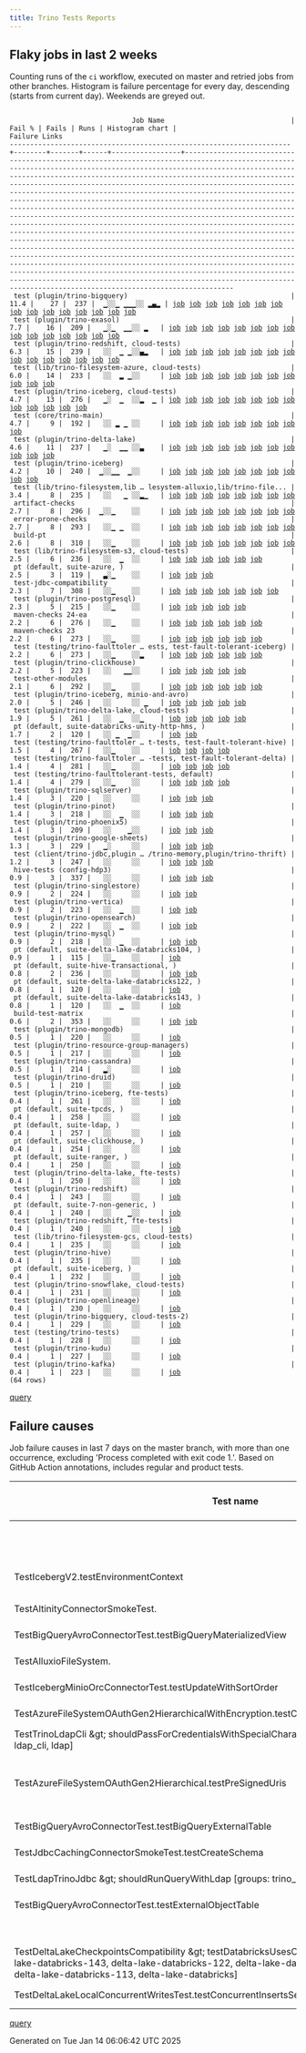 ```yaml
---
title: Trino Tests Reports
---
```


## Flaky jobs in last 2 weeks

Counting runs of the `ci` workflow, executed on master and retried jobs from other branches.
Histogram is failure percentage for every day, descending (starts from current day).
Weekends are greyed out.
<pre><code>
                              Job Name                               | Fail % | Fails | Runs | Histogram chart |                                                                                                                                                                                                                                                                                                                                                                                                                                                                                                                                                                                                                  Failure Links                                                                                                                                                                                                                                                                                                                                                                                                                                                                                                                                                                                                                   
---------------------------------------------------------------------+--------+-------+------+-----------------+--------------------------------------------------------------------------------------------------------------------------------------------------------------------------------------------------------------------------------------------------------------------------------------------------------------------------------------------------------------------------------------------------------------------------------------------------------------------------------------------------------------------------------------------------------------------------------------------------------------------------------------------------------------------------------------------------------------------------------------------------------------------------------------------------------------------------------------------------------------------------------------------------------------------------------------------------------------------------------------------------------------------------------------------------------------------------------------------------------------------------------------------------------------------------------------------------------------------------------------------------
 test (plugin/trino-bigquery)                                        |   11.4 |    27 |  237 |  ▁░░▁ ▁▁▁░░ ▂▄▂ | <a href="https://github.com/trinodb/trino/actions/runs/12745930209/job/35520981782">job</a> <a href="https://github.com/trinodb/trino/actions/runs/12748181256/job/35527896209">job</a> <a href="https://github.com/trinodb/trino/actions/runs/12751282970/job/35538072044">job</a> <a href="https://github.com/trinodb/trino/actions/runs/12757941455/job/35559249665">job</a> <a href="https://github.com/trinodb/trino/actions/runs/12757975690/job/35559344068">job</a> <a href="https://github.com/trinodb/trino/actions/runs/12712913802/job/35439658931">job</a> <a href="https://github.com/trinodb/trino/actions/runs/12713539552/job/35441726316">job</a> <a href="https://github.com/trinodb/trino/actions/runs/12713616647/job/35441956435">job</a> <a href="https://github.com/trinodb/trino/actions/runs/12700224999/job/35402502320">job</a> <a href="https://github.com/trinodb/trino/actions/runs/12667317946/job/35300518922">job</a> <a href="https://github.com/trinodb/trino/actions/runs/12674289420/job/35322701340">job</a> <a href="https://github.com/trinodb/trino/actions/runs/12680626662/job/35342825604">job</a> <a href="https://github.com/trinodb/trino/actions/runs/12649560680/job/35246300951">job</a> <a href="https://github.com/trinodb/trino/actions/runs/12661062038/job/35283508098">job</a> <a href="https://github.com/trinodb/trino/actions/runs/12638972177/job/35216380656">job</a>  
 test (plugin/trino-exasol)                                          |    7.7 |    16 |  209 |   ▁░▁  ▁▁░░ ▂   | <a href="https://github.com/trinodb/trino/actions/runs/12757975690/job/35559348452">job</a> <a href="https://github.com/trinodb/trino/actions/runs/12730412347/job/35483340191">job</a> <a href="https://github.com/trinodb/trino/actions/runs/12710542018/job/35431905962">job</a> <a href="https://github.com/trinodb/trino/actions/runs/12712913802/job/35439666200">job</a> <a href="https://github.com/trinodb/trino/actions/runs/12713539552/job/35441732029">job</a> <a href="https://github.com/trinodb/trino/actions/runs/12714836311/job/35445892920">job</a> <a href="https://github.com/trinodb/trino/actions/runs/12715610652/job/35448249294">job</a> <a href="https://github.com/trinodb/trino/actions/runs/12677059871/job/35331628937">job</a> <a href="https://github.com/trinodb/trino/actions/runs/12652133625/job/35254196407">job</a> <a href="https://github.com/trinodb/trino/actions/runs/12661055853/job/35283496659">job</a> <a href="https://github.com/trinodb/trino/actions/runs/12638972177/job/35216385797">job</a> <a href="https://github.com/trinodb/trino/actions/runs/12576602674/job/35052946868">job</a> <a href="https://github.com/trinodb/trino/actions/runs/12584639612/job/35074748051">job</a> <a href="https://github.com/trinodb/trino/actions/runs/12584639612/job/35074748051">job</a> <a href="https://github.com/trinodb/trino/actions/runs/12585180184/job/35076452082">job</a>  
 test (plugin/trino-redshift, cloud-tests)                           |    6.3 |    15 |  239 |   ░░  ▁ ▁░░▄▂   | <a href="https://github.com/trinodb/trino/actions/runs/12695664012/job/35388104391">job</a> <a href="https://github.com/trinodb/trino/actions/runs/12673302235/job/35319476828">job</a> <a href="https://github.com/trinodb/trino/actions/runs/12674289420/job/35322726421">job</a> <a href="https://github.com/trinodb/trino/actions/runs/12678598447/job/35336580002">job</a> <a href="https://github.com/trinodb/trino/actions/runs/12649560680/job/35246321240">job</a> <a href="https://github.com/trinodb/trino/actions/runs/12627786329/job/35182951110">job</a> <a href="https://github.com/trinodb/trino/actions/runs/12594222392/job/35101437496">job</a> <a href="https://github.com/trinodb/trino/actions/runs/12594222392/job/35101437496">job</a> <a href="https://github.com/trinodb/trino/actions/runs/12598880110/job/35114726218">job</a> <a href="https://github.com/trinodb/trino/actions/runs/12598880110/job/35114726218">job</a> <a href="https://github.com/trinodb/trino/actions/runs/12576602674/job/35052949223">job</a> <a href="https://github.com/trinodb/trino/actions/runs/12576980367/job/35053869177">job</a> <a href="https://github.com/trinodb/trino/actions/runs/12578044098/job/35056257095">job</a> <a href="https://github.com/trinodb/trino/actions/runs/12578169816/job/35056529885">job</a> <a href="https://github.com/trinodb/trino/actions/runs/12561997291/job/35021834281">job</a>  
 test (lib/trino-filesystem-azure, cloud-tests)                      |    6.0 |    14 |  233 |   ░░  ▂ ▁░░     | <a href="https://github.com/trinodb/trino/actions/runs/12746663542/job/35523206039">job</a> <a href="https://github.com/trinodb/trino/actions/runs/12712039783/job/35436788354">job</a> <a href="https://github.com/trinodb/trino/actions/runs/12713539552/job/35441724420">job</a> <a href="https://github.com/trinodb/trino/actions/runs/12663055154/job/35289002053">job</a> <a href="https://github.com/trinodb/trino/actions/runs/12667317946/job/35300517106">job</a> <a href="https://github.com/trinodb/trino/actions/runs/12674680318/job/35323997790">job</a> <a href="https://github.com/trinodb/trino/actions/runs/12675207618/job/35325776711">job</a> <a href="https://github.com/trinodb/trino/actions/runs/12675207618/job/35328764315">job</a> <a href="https://github.com/trinodb/trino/actions/runs/12652133625/job/35254187462">job</a> <a href="https://github.com/trinodb/trino/actions/runs/12661040665/job/35283446747">job</a> <a href="https://github.com/trinodb/trino/actions/runs/12638972177/job/35216379049">job</a>                                                                                                                                                                                                                                                                                                                                  
 test (plugin/trino-iceberg, cloud-tests)                            |    4.7 |    13 |  276 |   ▁░  ▁  ░░▂  ▁ | <a href="https://github.com/trinodb/trino/actions/runs/12751282970/job/35538084972">job</a> <a href="https://github.com/trinodb/trino/actions/runs/12732833752/job/35488496880">job</a> <a href="https://github.com/trinodb/trino/actions/runs/12713539552/job/35441734613">job</a> <a href="https://github.com/trinodb/trino/actions/runs/12667317946/job/35300527177">job</a> <a href="https://github.com/trinodb/trino/actions/runs/12674680318/job/35324012181">job</a> <a href="https://github.com/trinodb/trino/actions/runs/12645324877/job/35234312725">job</a> <a href="https://github.com/trinodb/trino/actions/runs/12655740307/job/35266816283">job</a> <a href="https://github.com/trinodb/trino/actions/runs/12598880110/job/35114721332">job</a> <a href="https://github.com/trinodb/trino/actions/runs/12598880110/job/35114721332">job</a> <a href="https://github.com/trinodb/trino/actions/runs/12560146470/job/35017010188">job</a> <a href="https://github.com/trinodb/trino/actions/runs/12560146470/job/35017010188">job</a> <a href="https://github.com/trinodb/trino/actions/runs/12560146470/job/35020104245">job</a> <a href="https://github.com/trinodb/trino/actions/runs/12560146470/job/35020104245">job</a>                                                                                                                                                                  
 test (core/trino-main)                                              |    4.7 |     9 |  192 |   ░░ ▂ ▁ ░░     | <a href="https://github.com/trinodb/trino/actions/runs/12709164548/job/35427668686">job</a> <a href="https://github.com/trinodb/trino/actions/runs/12693727790/job/35382025070">job</a> <a href="https://github.com/trinodb/trino/actions/runs/12693727790/job/35382025070">job</a> <a href="https://github.com/trinodb/trino/actions/runs/12695664012/job/35388086030">job</a> <a href="https://github.com/trinodb/trino/actions/runs/12695717345/job/35388259794">job</a> <a href="https://github.com/trinodb/trino/actions/runs/12675207618/job/35325774568">job</a> <a href="https://github.com/trinodb/trino/actions/runs/12645324877/job/35234307146">job</a> <a href="https://github.com/trinodb/trino/actions/runs/12649560680/job/35246295694">job</a> <a href="https://github.com/trinodb/trino/actions/runs/12661062038/job/35283505953">job</a>                                                                                                                                                                                                                                                                                                                                                                                                                                                                                                  
 test (plugin/trino-delta-lake)                                      |    4.6 |    11 |  237 |   ▁░  ▁▁ ░░▃    | <a href="https://github.com/trinodb/trino/actions/runs/12732833752/job/35488495582">job</a> <a href="https://github.com/trinodb/trino/actions/runs/12710542018/job/35431903719">job</a> <a href="https://github.com/trinodb/trino/actions/runs/12674680318/job/35324006121">job</a> <a href="https://github.com/trinodb/trino/actions/runs/12678598447/job/35336568832">job</a> <a href="https://github.com/trinodb/trino/actions/runs/12645324877/job/35234310242">job</a> <a href="https://github.com/trinodb/trino/actions/runs/12660909545/job/35283088493">job</a> <a href="https://github.com/trinodb/trino/actions/runs/12660980362/job/35283283153">job</a> <a href="https://github.com/trinodb/trino/actions/runs/12661062038/job/35283510183">job</a> <a href="https://github.com/trinodb/trino/actions/runs/12594679005/job/35102617353">job</a> <a href="https://github.com/trinodb/trino/actions/runs/12598880110/job/35114717388">job</a> <a href="https://github.com/trinodb/trino/actions/runs/12598880110/job/35114717388">job</a>                                                                                                                                                                                                                                                                                                                                  
 test (plugin/trino-iceberg)                                         |    4.2 |    10 |  240 |  ▁░░▁▁  ▁░░     | <a href="https://github.com/trinodb/trino/actions/runs/12741327391/job/35507783235">job</a> <a href="https://github.com/trinodb/trino/actions/runs/12745930209/job/35520992621">job</a> <a href="https://github.com/trinodb/trino/actions/runs/12710499522/job/35431774636">job</a> <a href="https://github.com/trinodb/trino/actions/runs/12714409749/job/35444474837">job</a> <a href="https://github.com/trinodb/trino/actions/runs/12717679727/job/35454655341">job</a> <a href="https://github.com/trinodb/trino/actions/runs/12694970074/job/35385993352">job</a> <a href="https://github.com/trinodb/trino/actions/runs/12695664012/job/35388097924">job</a> <a href="https://github.com/trinodb/trino/actions/runs/12674079455/job/35322009567">job</a> <a href="https://github.com/trinodb/trino/actions/runs/12643122788/job/35228647719">job</a> <a href="https://github.com/trinodb/trino/actions/runs/12627786329/job/35182947307">job</a>                                                                                                                                                                                                                                                                                                                                                                                                                  
 test (lib/trino-filesystem,lib … lesystem-alluxio,lib/trino-file... |    3.4 |     8 |  235 |   ░░   ▁ ░░▂▁   | <a href="https://github.com/trinodb/trino/actions/runs/12751282970/job/35538055130">job</a> <a href="https://github.com/trinodb/trino/actions/runs/12660091674/job/35280623418">job</a> <a href="https://github.com/trinodb/trino/actions/runs/12661055853/job/35283491291">job</a> <a href="https://github.com/trinodb/trino/actions/runs/12598880110/job/35114708802">job</a> <a href="https://github.com/trinodb/trino/actions/runs/12598880110/job/35114708802">job</a> <a href="https://github.com/trinodb/trino/actions/runs/12576513646/job/35052790924">job</a> <a href="https://github.com/trinodb/trino/actions/runs/12576535688/job/35052810285">job</a> <a href="https://github.com/trinodb/trino/actions/runs/12560367939/job/35017590588">job</a>                                                                                                                                                                                                                                                                                                                                                                                                                                                                                                                                                                                  
 artifact-checks                                                     |    2.7 |     8 |  296 |  ▁░░▁    ░░     | <a href="https://github.com/trinodb/trino/actions/runs/12743646106/job/35514006669">job</a> <a href="https://github.com/trinodb/trino/actions/runs/12755133901/job/35550505087">job</a> <a href="https://github.com/trinodb/trino/actions/runs/12710499522/job/35431710052">job</a> <a href="https://github.com/trinodb/trino/actions/runs/12710542018/job/35431842422">job</a> <a href="https://github.com/trinodb/trino/actions/runs/12710640047/job/35432152789">job</a> <a href="https://github.com/trinodb/trino/actions/runs/12711992689/job/35436572857">job</a> <a href="https://github.com/trinodb/trino/actions/runs/12682202013/job/35347324959">job</a> <a href="https://github.com/trinodb/trino/actions/runs/12674289420/job/35322629594">job</a>                                                                                                                                                                                                                                                                                                                                                                                                                                                                                                                                                                                  
 error-prone-checks                                                  |    2.7 |     8 |  293 |   ░░▁ ▁  ░░     | <a href="https://github.com/trinodb/trino/actions/runs/12743646106/job/35514006261">job</a> <a href="https://github.com/trinodb/trino/actions/runs/12710499522/job/35431709721">job</a> <a href="https://github.com/trinodb/trino/actions/runs/12710542018/job/35431842099">job</a> <a href="https://github.com/trinodb/trino/actions/runs/12710640047/job/35432155176">job</a> <a href="https://github.com/trinodb/trino/actions/runs/12711992689/job/35436574258">job</a> <a href="https://github.com/trinodb/trino/actions/runs/12682202013/job/35347324644">job</a> <a href="https://github.com/trinodb/trino/actions/runs/12673302235/job/35319371050">job</a> <a href="https://github.com/trinodb/trino/actions/runs/12677059871/job/35331558833">job</a>                                                                                                                                                                                                                                                                                                                                                                                                                                                                                                                                                                                  
 build-pt                                                            |    2.6 |     8 |  310 |   ░░▁    ░░     | <a href="https://github.com/trinodb/trino/actions/runs/12743646106/job/35514008268">job</a> <a href="https://github.com/trinodb/trino/actions/runs/12710499522/job/35431710325">job</a> <a href="https://github.com/trinodb/trino/actions/runs/12710542018/job/35431843483">job</a> <a href="https://github.com/trinodb/trino/actions/runs/12710640047/job/35432154400">job</a> <a href="https://github.com/trinodb/trino/actions/runs/12711992689/job/35436576103">job</a> <a href="https://github.com/trinodb/trino/actions/runs/12682202013/job/35347325692">job</a> <a href="https://github.com/trinodb/trino/actions/runs/12678598447/job/35336511579">job</a> <a href="https://github.com/trinodb/trino/actions/runs/12643165242/job/35228718022">job</a>                                                                                                                                                                                                                                                                                                                                                                                                                                                                                                                                                                                  
 test (lib/trino-filesystem-s3, cloud-tests)                         |    2.5 |     6 |  236 |   ░░  ▁  ░░     | <a href="https://github.com/trinodb/trino/actions/runs/12710640047/job/35432199914">job</a> <a href="https://github.com/trinodb/trino/actions/runs/12675894760/job/35327959338">job</a> <a href="https://github.com/trinodb/trino/actions/runs/12675894760/job/35327959338">job</a> <a href="https://github.com/trinodb/trino/actions/runs/12660909545/job/35283086616">job</a> <a href="https://github.com/trinodb/trino/actions/runs/12660980362/job/35283280311">job</a> <a href="https://github.com/trinodb/trino/actions/runs/12557853978/job/35011137411">job</a>                                                                                                                                                                                                                                                                                                                                                                                                                                                                                                                                                                                                                                                                                                                                                  
 pt (default, suite-azure, )                                         |    2.5 |     3 |  119 |   ▃░▁    ░░     | <a href="https://github.com/trinodb/trino/actions/runs/12730412347/job/35483445836">job</a> <a href="https://github.com/trinodb/trino/actions/runs/12713539552/job/35442172820">job</a> <a href="https://github.com/trinodb/trino/actions/runs/12715610652/job/35448628197">job</a>                                                                                                                                                                                                                                                                                                                                                                                                                                                                                                                                                                                                                                                                                                                                                                                                                                                                                                                                                                                                  
 test-jdbc-compatibility                                             |    2.3 |     7 |  308 |   ░░▁    ░░     | <a href="https://github.com/trinodb/trino/actions/runs/12743646106/job/35514007916">job</a> <a href="https://github.com/trinodb/trino/actions/runs/12710499522/job/35431711483">job</a> <a href="https://github.com/trinodb/trino/actions/runs/12710542018/job/35431845183">job</a> <a href="https://github.com/trinodb/trino/actions/runs/12710640047/job/35432153723">job</a> <a href="https://github.com/trinodb/trino/actions/runs/12711992689/job/35436575107">job</a> <a href="https://github.com/trinodb/trino/actions/runs/12682202013/job/35347325406">job</a> <a href="https://github.com/trinodb/trino/actions/runs/12678598447/job/35336513920">job</a>                                                                                                                                                                                                                                                                                                                                                                                                                                                                                                                                                                                                                                                                  
 test (plugin/trino-postgresql)                                      |    2.3 |     5 |  215 |   ░░▁    ░░     | <a href="https://github.com/trinodb/trino/actions/runs/12741327391/job/35507785609">job</a> <a href="https://github.com/trinodb/trino/actions/runs/12710499522/job/35431780622">job</a> <a href="https://github.com/trinodb/trino/actions/runs/12710542018/job/35431914203">job</a> <a href="https://github.com/trinodb/trino/actions/runs/12710640047/job/35432217220">job</a> <a href="https://github.com/trinodb/trino/actions/runs/12711992689/job/35436728362">job</a>                                                                                                                                                                                                                                                                                                                                                                                                                                                                                                                                                                                                                                                                                                                                                                                                                                  
 maven-checks 24-ea                                                  |    2.2 |     6 |  276 |   ░░▁    ░░     | <a href="https://github.com/trinodb/trino/actions/runs/12743646106/job/35514007621">job</a> <a href="https://github.com/trinodb/trino/actions/runs/12710499522/job/35431709424">job</a> <a href="https://github.com/trinodb/trino/actions/runs/12710542018/job/35431843153">job</a> <a href="https://github.com/trinodb/trino/actions/runs/12710640047/job/35432153447">job</a> <a href="https://github.com/trinodb/trino/actions/runs/12711992689/job/35436573249">job</a> <a href="https://github.com/trinodb/trino/actions/runs/12682202013/job/35347325550">job</a>                                                                                                                                                                                                                                                                                                                                                                                                                                                                                                                                                                                                                                                                                                                                                  
 maven-checks 23                                                     |    2.2 |     6 |  273 |   ░░▁    ░░     | <a href="https://github.com/trinodb/trino/actions/runs/12743646106/job/35514006991">job</a> <a href="https://github.com/trinodb/trino/actions/runs/12710499522/job/35431709096">job</a> <a href="https://github.com/trinodb/trino/actions/runs/12710542018/job/35431842843">job</a> <a href="https://github.com/trinodb/trino/actions/runs/12710640047/job/35432153166">job</a> <a href="https://github.com/trinodb/trino/actions/runs/12711992689/job/35436572424">job</a> <a href="https://github.com/trinodb/trino/actions/runs/12682202013/job/35347325248">job</a>                                                                                                                                                                                                                                                                                                                                                                                                                                                                                                                                                                                                                                                                                                                                                  
 test (testing/trino-faulttoler … ests, test-fault-tolerant-iceberg) |    2.2 |     6 |  273 |   ░░▁    ░░▂    | <a href="https://github.com/trinodb/trino/actions/runs/12710499522/job/35431786381">job</a> <a href="https://github.com/trinodb/trino/actions/runs/12710542018/job/35431919089">job</a> <a href="https://github.com/trinodb/trino/actions/runs/12710640047/job/35432222463">job</a> <a href="https://github.com/trinodb/trino/actions/runs/12711992689/job/35436738106">job</a> <a href="https://github.com/trinodb/trino/actions/runs/12598880110/job/35114729352">job</a> <a href="https://github.com/trinodb/trino/actions/runs/12598880110/job/35114729352">job</a>                                                                                                                                                                                                                                                                                                                                                                                                                                                                                                                                                                                                                                                                                                                                                  
 test (plugin/trino-clickhouse)                                      |    2.2 |     5 |  223 |   ░░   ▁▁░░     | <a href="https://github.com/trinodb/trino/actions/runs/12700622455/job/35403689674">job</a> <a href="https://github.com/trinodb/trino/actions/runs/12695717345/job/35388264826">job</a> <a href="https://github.com/trinodb/trino/actions/runs/12653689759/job/35259790965">job</a> <a href="https://github.com/trinodb/trino/actions/runs/12661040665/job/35283448656">job</a> <a href="https://github.com/trinodb/trino/actions/runs/12638972177/job/35216382842">job</a>                                                                                                                                                                                                                                                                                                                                                                                                                                                                                                                                                                                                                                                                                                                                                                                                                                  
 test-other-modules                                                  |    2.1 |     6 |  292 |   ░░▁    ░░     | <a href="https://github.com/trinodb/trino/actions/runs/12743646106/job/35514009126">job</a> <a href="https://github.com/trinodb/trino/actions/runs/12710499522/job/35431711770">job</a> <a href="https://github.com/trinodb/trino/actions/runs/12710542018/job/35431844570">job</a> <a href="https://github.com/trinodb/trino/actions/runs/12710640047/job/35432155724">job</a> <a href="https://github.com/trinodb/trino/actions/runs/12711992689/job/35436575549">job</a> <a href="https://github.com/trinodb/trino/actions/runs/12682202013/job/35347325955">job</a>                                                                                                                                                                                                                                                                                                                                                                                                                                                                                                                                                                                                                                                                                                                                                  
 test (plugin/trino-iceberg, minio-and-avro)                         |    2.0 |     5 |  246 |   ░░     ░░ ▁   | <a href="https://github.com/trinodb/trino/actions/runs/12751282970/job/35538086198">job</a> <a href="https://github.com/trinodb/trino/actions/runs/12667317946/job/35300527904">job</a> <a href="https://github.com/trinodb/trino/actions/runs/12661062038/job/35283513533">job</a> <a href="https://github.com/trinodb/trino/actions/runs/12576535688/job/35052814675">job</a> <a href="https://github.com/trinodb/trino/actions/runs/12584240729/job/35073674952">job</a>                                                                                                                                                                                                                                                                                                                                                                                                                                                                                                                                                                                                                                                                                                                                                                                                                                  
 test (plugin/trino-delta-lake, cloud-tests)                         |    1.9 |     5 |  261 |   ░░  ▁  ░░▁    | <a href="https://github.com/trinodb/trino/actions/runs/12675207618/job/35325783765">job</a> <a href="https://github.com/trinodb/trino/actions/runs/12678598447/job/35336569359">job</a> <a href="https://github.com/trinodb/trino/actions/runs/12660909545/job/35283089164">job</a> <a href="https://github.com/trinodb/trino/actions/runs/12593752949/job/35100256686">job</a> <a href="https://github.com/trinodb/trino/actions/runs/12557853978/job/35011139443">job</a>                                                                                                                                                                                                                                                                                                                                                                                                                                                                                                                                                                                                                                                                                                                                                                                                                                  
 pt (default, suite-databricks-unity-http-hms, )                     |    1.7 |     2 |  120 |   ░░ ▁  ▁░░     | <a href="https://github.com/trinodb/trino/actions/runs/12694970074/job/35386445498">job</a> <a href="https://github.com/trinodb/trino/actions/runs/12627786329/job/35183182978">job</a>                                                                                                                                                                                                                                                                                                                                                                                                                                                                                                                                                                                                                                                                                                                                                                                                                                                                                                                                                                                                                                                                                  
 test (testing/trino-faulttoler … t-tests, test-fault-tolerant-hive) |    1.5 |     4 |  267 |   ░░▁    ░░     | <a href="https://github.com/trinodb/trino/actions/runs/12710499522/job/35431786010">job</a> <a href="https://github.com/trinodb/trino/actions/runs/12710542018/job/35431918724">job</a> <a href="https://github.com/trinodb/trino/actions/runs/12710640047/job/35432222105">job</a> <a href="https://github.com/trinodb/trino/actions/runs/12711992689/job/35436737590">job</a>                                                                                                                                                                                                                                                                                                                                                                                                                                                                                                                                                                                                                                                                                                                                                                                                                                                                                                                  
 test (testing/trino-faulttoler … -tests, test-fault-tolerant-delta) |    1.4 |     4 |  281 |   ░░▁    ░░     | <a href="https://github.com/trinodb/trino/actions/runs/12710499522/job/35431785584">job</a> <a href="https://github.com/trinodb/trino/actions/runs/12710542018/job/35431918378">job</a> <a href="https://github.com/trinodb/trino/actions/runs/12710640047/job/35432221696">job</a> <a href="https://github.com/trinodb/trino/actions/runs/12711992689/job/35436737081">job</a>                                                                                                                                                                                                                                                                                                                                                                                                                                                                                                                                                                                                                                                                                                                                                                                                                                                                                                                  
 test (testing/trino-faulttolerant-tests, default)                   |    1.4 |     4 |  279 |   ░░▁    ░░     | <a href="https://github.com/trinodb/trino/actions/runs/12710499522/job/35431785206">job</a> <a href="https://github.com/trinodb/trino/actions/runs/12710542018/job/35431918001">job</a> <a href="https://github.com/trinodb/trino/actions/runs/12710640047/job/35432221272">job</a> <a href="https://github.com/trinodb/trino/actions/runs/12711992689/job/35436736592">job</a>                                                                                                                                                                                                                                                                                                                                                                                                                                                                                                                                                                                                                                                                                                                                                                                                                                                                                                                  
 test (plugin/trino-sqlserver)                                       |    1.4 |     3 |  220 |   ░░     ░░     | <a href="https://github.com/trinodb/trino/actions/runs/12695717345/job/35388280224">job</a> <a href="https://github.com/trinodb/trino/actions/runs/12674289420/job/35322729515">job</a> <a href="https://github.com/trinodb/trino/actions/runs/12645387153/job/35234472874">job</a>                                                                                                                                                                                                                                                                                                                                                                                                                                                                                                                                                                                                                                                                                                                                                                                                                                                                                                                                                                                                  
 test (plugin/trino-pinot)                                           |    1.4 |     3 |  218 |   ░░  ▁  ░░     | <a href="https://github.com/trinodb/trino/actions/runs/12712039783/job/35436811603">job</a> <a href="https://github.com/trinodb/trino/actions/runs/12674680318/job/35324018809">job</a> <a href="https://github.com/trinodb/trino/actions/runs/12675279665/job/35326020074">job</a>                                                                                                                                                                                                                                                                                                                                                                                                                                                                                                                                                                                                                                                                                                                                                                                                                                                                                                                                                                                                  
 test (plugin/trino-phoenix5)                                        |    1.4 |     3 |  209 |   ░░    ▁░░     | <a href="https://github.com/trinodb/trino/actions/runs/12714836311/job/35450408324">job</a> <a href="https://github.com/trinodb/trino/actions/runs/12678598447/job/35336578166">job</a> <a href="https://github.com/trinodb/trino/actions/runs/12627786329/job/35182950128">job</a>                                                                                                                                                                                                                                                                                                                                                                                                                                                                                                                                                                                                                                                                                                                                                                                                                                                                                                                                                                                                  
 test (plugin/trino-google-sheets)                                   |    1.3 |     3 |  229 |   ▁░     ░░     | <a href="https://github.com/trinodb/trino/actions/runs/12732833752/job/35488496430">job</a> <a href="https://github.com/trinodb/trino/actions/runs/12666184047/job/35297125590">job</a> <a href="https://github.com/trinodb/trino/actions/runs/12661062038/job/35283511905">job</a>                                                                                                                                                                                                                                                                                                                                                                                                                                                                                                                                                                                                                                                                                                                                                                                                                                                                                                                                                                                                  
 test (client/trino-jdbc,plugin … /trino-memory,plugin/trino-thrift) |    1.2 |     3 |  247 |   ░░     ░░     | <a href="https://github.com/trinodb/trino/actions/runs/12747295154/job/35525135867">job</a> <a href="https://github.com/trinodb/trino/actions/runs/12661055853/job/35283490959">job</a> <a href="https://github.com/trinodb/trino/actions/runs/12576602674/job/35052943851">job</a>                                                                                                                                                                                                                                                                                                                                                                                                                                                                                                                                                                                                                                                                                                                                                                                                                                                                                                                                                                                                  
 hive-tests (config-hdp3)                                            |    0.9 |     3 |  337 |   ░░     ░░     | <a href="https://github.com/trinodb/trino/actions/runs/12743646106/job/35514008841">job</a> <a href="https://github.com/trinodb/trino/actions/runs/12682202013/job/35347325109">job</a> <a href="https://github.com/trinodb/trino/actions/runs/12673302235/job/35319372124">job</a>                                                                                                                                                                                                                                                                                                                                                                                                                                                                                                                                                                                                                                                                                                                                                                                                                                                                                                                                                                                                  
 test (plugin/trino-singlestore)                                     |    0.9 |     2 |  224 |   ░░     ░░     | <a href="https://github.com/trinodb/trino/actions/runs/12757975690/job/35559355528">job</a> <a href="https://github.com/trinodb/trino/actions/runs/12678598447/job/35336580864">job</a>                                                                                                                                                                                                                                                                                                                                                                                                                                                                                                                                                                                                                                                                                                                                                                                                                                                                                                                                                                                                                                                                                  
 test (plugin/trino-vertica)                                         |    0.9 |     2 |  223 |   ░░  ▁  ░░     | <a href="https://github.com/trinodb/trino/actions/runs/12674289420/job/35322730076">job</a> <a href="https://github.com/trinodb/trino/actions/runs/12675207618/job/35325801353">job</a>                                                                                                                                                                                                                                                                                                                                                                                                                                                                                                                                                                                                                                                                                                                                                                                                                                                                                                                                                                                                                                                                                  
 test (plugin/trino-opensearch)                                      |    0.9 |     2 |  222 |   ░░  ▁  ░░     | <a href="https://github.com/trinodb/trino/actions/runs/12675279665/job/35326018856">job</a> <a href="https://github.com/trinodb/trino/actions/runs/12678598447/job/35336577428">job</a>                                                                                                                                                                                                                                                                                                                                                                                                                                                                                                                                                                                                                                                                                                                                                                                                                                                                                                                                                                                                                                                                                  
 test (plugin/trino-mysql)                                           |    0.9 |     2 |  218 |   ░░  ▁  ░░     | <a href="https://github.com/trinodb/trino/actions/runs/12674079455/job/35322014110">job</a> <a href="https://github.com/trinodb/trino/actions/runs/12678598447/job/35336576645">job</a>                                                                                                                                                                                                                                                                                                                                                                                                                                                                                                                                                                                                                                                                                                                                                                                                                                                                                                                                                                                                                                                                                  
 pt (default, suite-delta-lake-databricks104, )                      |    0.9 |     1 |  115 |   ░░▁    ░░     | <a href="https://github.com/trinodb/trino/actions/runs/12703068476/job/35410525808">job</a>                                                                                                                                                                                                                                                                                                                                                                                                                                                                                                                                                                                                                                                                                                                                                                                                                                                                                                                                                                                                                                                                                                                                                                  
 pt (default, suite-hive-transactional, )                            |    0.8 |     2 |  236 |   ░░     ░░     | <a href="https://github.com/trinodb/trino/actions/runs/12712039783/job/35437342806">job</a> <a href="https://github.com/trinodb/trino/actions/runs/12675279665/job/35326508620">job</a>                                                                                                                                                                                                                                                                                                                                                                                                                                                                                                                                                                                                                                                                                                                                                                                                                                                                                                                                                                                                                                                                                  
 pt (default, suite-delta-lake-databricks122, )                      |    0.8 |     1 |  120 |   ░░     ░░     | <a href="https://github.com/trinodb/trino/actions/runs/12703068476/job/35410526494">job</a>                                                                                                                                                                                                                                                                                                                                                                                                                                                                                                                                                                                                                                                                                                                                                                                                                                                                                                                                                                                                                                                                                                                                                                  
 pt (default, suite-delta-lake-databricks143, )                      |    0.8 |     1 |  120 |   ░░  ▁  ░░     | <a href="https://github.com/trinodb/trino/actions/runs/12674289420/job/35323391914">job</a>                                                                                                                                                                                                                                                                                                                                                                                                                                                                                                                                                                                                                                                                                                                                                                                                                                                                                                                                                                                                                                                                                                                                                                  
 build-test-matrix                                                   |    0.6 |     2 |  353 |   ░░     ░░     | <a href="https://github.com/trinodb/trino/actions/runs/12743646106/job/35514008555">job</a> <a href="https://github.com/trinodb/trino/actions/runs/12682202013/job/35347325835">job</a>                                                                                                                                                                                                                                                                                                                                                                                                                                                                                                                                                                                                                                                                                                                                                                                                                                                                                                                                                                                                                                                                                  
 test (plugin/trino-mongodb)                                         |    0.5 |     1 |  220 |   ░░     ░░     | <a href="https://github.com/trinodb/trino/actions/runs/12674289420/job/35322720943">job</a>                                                                                                                                                                                                                                                                                                                                                                                                                                                                                                                                                                                                                                                                                                                                                                                                                                                                                                                                                                                                                                                                                                                                                                  
 test (plugin/trino-resource-group-managers)                         |    0.5 |     1 |  217 |   ░░     ░░     | <a href="https://github.com/trinodb/trino/actions/runs/12673302235/job/35319477889">job</a>                                                                                                                                                                                                                                                                                                                                                                                                                                                                                                                                                                                                                                                                                                                                                                                                                                                                                                                                                                                                                                                                                                                                                                  
 test (plugin/trino-cassandra)                                       |    0.5 |     1 |  214 |   ▂░     ░░     | <a href="https://github.com/trinodb/trino/actions/runs/12730412347/job/35483339167">job</a>                                                                                                                                                                                                                                                                                                                                                                                                                                                                                                                                                                                                                                                                                                                                                                                                                                                                                                                                                                                                                                                                                                                                                                  
 test (plugin/trino-druid)                                           |    0.5 |     1 |  210 |   ░░     ░░     | <a href="https://github.com/trinodb/trino/actions/runs/12675207618/job/35325784969">job</a>                                                                                                                                                                                                                                                                                                                                                                                                                                                                                                                                                                                                                                                                                                                                                                                                                                                                                                                                                                                                                                                                                                                                                                  
 test (plugin/trino-iceberg, fte-tests)                              |    0.4 |     1 |  261 |   ░░     ░░     | <a href="https://github.com/trinodb/trino/actions/runs/12675279665/job/35326015179">job</a>                                                                                                                                                                                                                                                                                                                                                                                                                                                                                                                                                                                                                                                                                                                                                                                                                                                                                                                                                                                                                                                                                                                                                                  
 pt (default, suite-tpcds, )                                         |    0.4 |     1 |  258 |   ░░     ░░     | <a href="https://github.com/trinodb/trino/actions/runs/12674289420/job/35323395691">job</a>                                                                                                                                                                                                                                                                                                                                                                                                                                                                                                                                                                                                                                                                                                                                                                                                                                                                                                                                                                                                                                                                                                                                                                  
 pt (default, suite-ldap, )                                          |    0.4 |     1 |  257 |   ░░     ░░     | <a href="https://github.com/trinodb/trino/actions/runs/12757422839/job/35558076995">job</a>                                                                                                                                                                                                                                                                                                                                                                                                                                                                                                                                                                                                                                                                                                                                                                                                                                                                                                                                                                                                                                                                                                                                                                  
 pt (default, suite-clickhouse, )                                    |    0.4 |     1 |  254 |   ░░     ░░     | <a href="https://github.com/trinodb/trino/actions/runs/12748181256/job/35528446574">job</a>                                                                                                                                                                                                                                                                                                                                                                                                                                                                                                                                                                                                                                                                                                                                                                                                                                                                                                                                                                                                                                                                                                                                                                  
 pt (default, suite-ranger, )                                        |    0.4 |     1 |  250 |   ░░     ░░     | <a href="https://github.com/trinodb/trino/actions/runs/12660980362/job/35283550800">job</a>                                                                                                                                                                                                                                                                                                                                                                                                                                                                                                                                                                                                                                                                                                                                                                                                                                                                                                                                                                                                                                                                                                                                                                  
 test (plugin/trino-delta-lake, fte-tests)                           |    0.4 |     1 |  250 |   ░░     ░░     | <a href="https://github.com/trinodb/trino/actions/runs/12675279665/job/35326010249">job</a>                                                                                                                                                                                                                                                                                                                                                                                                                                                                                                                                                                                                                                                                                                                                                                                                                                                                                                                                                                                                                                                                                                                                                                  
 test (plugin/trino-redshift)                                        |    0.4 |     1 |  243 |   ░░     ░░     | <a href="https://github.com/trinodb/trino/actions/runs/12675279665/job/35326021244">job</a>                                                                                                                                                                                                                                                                                                                                                                                                                                                                                                                                                                                                                                                                                                                                                                                                                                                                                                                                                                                                                                                                                                                                                                  
 pt (default, suite-7-non-generic, )                                 |    0.4 |     1 |  240 |   ░░    ▁░░     | <a href="https://github.com/trinodb/trino/actions/runs/12630188213/job/35189903948">job</a>                                                                                                                                                                                                                                                                                                                                                                                                                                                                                                                                                                                                                                                                                                                                                                                                                                                                                                                                                                                                                                                                                                                                                                  
 test (plugin/trino-redshift, fte-tests)                             |    0.4 |     1 |  240 |   ░░     ░░     | <a href="https://github.com/trinodb/trino/actions/runs/12674680318/job/35324021311">job</a>                                                                                                                                                                                                                                                                                                                                                                                                                                                                                                                                                                                                                                                                                                                                                                                                                                                                                                                                                                                                                                                                                                                                                                  
 test (lib/trino-filesystem-gcs, cloud-tests)                        |    0.4 |     1 |  235 |   ░░     ░░     | <a href="https://github.com/trinodb/trino/actions/runs/12649560680/job/35246297051">job</a>                                                                                                                                                                                                                                                                                                                                                                                                                                                                                                                                                                                                                                                                                                                                                                                                                                                                                                                                                                                                                                                                                                                                                                  
 test (plugin/trino-hive)                                            |    0.4 |     1 |  235 |   ░░     ░░     | <a href="https://github.com/trinodb/trino/actions/runs/12576513646/job/35052794597">job</a>                                                                                                                                                                                                                                                                                                                                                                                                                                                                                                                                                                                                                                                                                                                                                                                                                                                                                                                                                                                                                                                                                                                                                                  
 pt (default, suite-iceberg, )                                       |    0.4 |     1 |  232 |   ░░     ░░     | <a href="https://github.com/trinodb/trino/actions/runs/12630188213/job/35189914899">job</a>                                                                                                                                                                                                                                                                                                                                                                                                                                                                                                                                                                                                                                                                                                                                                                                                                                                                                                                                                                                                                                                                                                                                                                  
 test (plugin/trino-snowflake, cloud-tests)                          |    0.4 |     1 |  231 |   ░░     ░░     | <a href="https://github.com/trinodb/trino/actions/runs/12674680318/job/35324023205">job</a>                                                                                                                                                                                                                                                                                                                                                                                                                                                                                                                                                                                                                                                                                                                                                                                                                                                                                                                                                                                                                                                                                                                                                                  
 test (plugin/trino-openlineage)                                     |    0.4 |     1 |  230 |   ░░     ░░     | <a href="https://github.com/trinodb/trino/actions/runs/12678598447/job/35336577047">job</a>                                                                                                                                                                                                                                                                                                                                                                                                                                                                                                                                                                                                                                                                                                                                                                                                                                                                                                                                                                                                                                                                                                                                                                  
 test (plugin/trino-bigquery, cloud-tests-2)                         |    0.4 |     1 |  229 |   ░░     ░░     | <a href="https://github.com/trinodb/trino/actions/runs/12683989341/job/35351983452">job</a>                                                                                                                                                                                                                                                                                                                                                                                                                                                                                                                                                                                                                                                                                                                                                                                                                                                                                                                                                                                                                                                                                                                                                                  
 test (testing/trino-tests)                                          |    0.4 |     1 |  228 |   ░░     ░░     | <a href="https://github.com/trinodb/trino/actions/runs/12695717345/job/35388282167">job</a>                                                                                                                                                                                                                                                                                                                                                                                                                                                                                                                                                                                                                                                                                                                                                                                                                                                                                                                                                                                                                                                                                                                                                                  
 test (plugin/trino-kudu)                                            |    0.4 |     1 |  227 |   ░░     ░░     | <a href="https://github.com/trinodb/trino/actions/runs/12674289420/job/35322719758">job</a>                                                                                                                                                                                                                                                                                                                                                                                                                                                                                                                                                                                                                                                                                                                                                                                                                                                                                                                                                                                                                                                                                                                                                                  
 test (plugin/trino-kafka)                                           |    0.4 |     1 |  223 |   ░░     ░░     | <a href="https://github.com/trinodb/trino/actions/runs/12674079455/job/35322011984">job</a>                                                                                                                                                                                                                                                                                                                                                                                                                                                                                                                                                                                                                                                                                                                                                                                                                                                                                                                                                                                                                                                                                                                                                                  
(64 rows)
</code></pre>
[query](https://github.com/trinodb/reports/blob/2717a928b2fc915906a8f13e59e3c56e819a2291/sql/tests/jobs.sql)

## Failure causes

Job failure causes in last 7 days on the master branch, with more than one occurrence,
excluding 'Process completed with exit code 1.'.
Based on GitHub Action annotations, includes regular and product tests.

| Test name                                                                                                                                                                                                                                             | Message                                                                                                                                                                                                                                                                                       | Test failures | Run failures | % of runs | First seen at           | Last seen at            | Failure Links                                                                                                                                                                                                                                                                                                                                                                                                    |
| ----------------------------------------------------------------------------------------------------------------------------------------------------------------------------------------------------------------------------------------------------- | --------------------------------------------------------------------------------------------------------------------------------------------------------------------------------------------------------------------------------------------------------------------------------------------- | -------------:| ------------:| ---------:| ----------------------- | ----------------------- | ---------------------------------------------------------------------------------------------------------------------------------------------------------------------------------------------------------------------------------------------------------------------------------------------------------------------------------------------------------------------------------------------------------------- |
|                                                                                                                                                                                                                                                       | The operation was canceled.                                                                                                                                                                                                                                                                   |            13 |           13 |       1.9 | 2025-01-07 04:52:19.000 | 2025-01-14 00:24:59.000 | <a href="https://github.com/trinodb/trino/actions/runs/12645324877/job/35234310242">job</a> <a href="https://github.com/trinodb/trino/actions/runs/12652133625/job/35254196407">job</a> <a href="https://github.com/trinodb/trino/actions/runs/12661055853/job/35283496659">job</a> <a href="https://github.com/trinodb/trino/actions/runs/12677059871/job/35331628937">job</a> <a href="https://github.com/trinodb/trino/actions/runs/12695717345/job/35388282167">job</a>  |
| TestIcebergV2.testEnvironmentContext                                                                                                                                                                                                                  | Expecting map:\&lt;br/\&gt;                                                                                                                                                                                                                                                                         |             7 |            7 |       1.0 | 2025-01-08 16:11:35.000 | 2025-01-13 06:02:43.000 | <a href="https://github.com/trinodb/trino/actions/runs/12674079455/job/35322009567">job</a> <a href="https://github.com/trinodb/trino/actions/runs/12694970074/job/35385993352">job</a> <a href="https://github.com/trinodb/trino/actions/runs/12695664012/job/35388097924">job</a> <a href="https://github.com/trinodb/trino/actions/runs/12710499522/job/35431774636">job</a> <a href="https://github.com/trinodb/trino/actions/runs/12714409749/job/35444474837">job</a>  |
| TestAltinityConnectorSmokeTest.                                                                                                                                                                                                                       | The target server failed to respond                                                                                                                                                                                                                                                           |             4 |            4 |       0.6 | 2025-01-07 15:05:48.000 | 2025-01-10 00:16:01.000 | <a href="https://github.com/trinodb/trino/actions/runs/12653689759/job/35259790965">job</a> <a href="https://github.com/trinodb/trino/actions/runs/12661040665/job/35283448656">job</a> <a href="https://github.com/trinodb/trino/actions/runs/12695717345/job/35388264826">job</a> <a href="https://github.com/trinodb/trino/actions/runs/12700622455/job/35403689674">job</a>                                                                                  |
| TestBigQueryAvroConnectorTest.testBigQueryMaterializedView                                                                                                                                                                                            | No valid spans, queries were executing concurrently                                                                                                                                                                                                                                           |             4 |            4 |       0.6 | 2025-01-08 09:24:02.000 | 2025-01-13 23:38:05.000 | <a href="https://github.com/trinodb/trino/actions/runs/12667317946/job/35300518922">job</a> <a href="https://github.com/trinodb/trino/actions/runs/12674289420/job/35322701340">job</a> <a href="https://github.com/trinodb/trino/actions/runs/12713616647/job/35441956435">job</a> <a href="https://github.com/trinodb/trino/actions/runs/12757941455/job/35559249665">job</a>                                                                                  |
| TestAlluxioFileSystem.                                                                                                                                                                                                                                | org.testcontainers.containers.ContainerLaunchException: Container startup failed for image alluxio/alluxio:2.9.5                                                                                                                                                                              |             3 |            3 |       0.4 | 2025-01-07 22:17:36.000 | 2025-01-13 16:21:14.000 | <a href="https://github.com/trinodb/trino/actions/runs/12660091674/job/35280623418">job</a> <a href="https://github.com/trinodb/trino/actions/runs/12661055853/job/35283491291">job</a> <a href="https://github.com/trinodb/trino/actions/runs/12751282970/job/35538055130">job</a>                                                                                                                                                                  |
| TestIcebergMinioOrcConnectorTest.testUpdateWithSortOrder                                                                                                                                                                                              | Test must produce at least two row groups                                                                                                                                                                                                                                                     |             3 |            3 |       0.4 | 2025-01-07 23:54:10.000 | 2025-01-13 16:34:14.000 | <a href="https://github.com/trinodb/trino/actions/runs/12661062038/job/35283513533">job</a> <a href="https://github.com/trinodb/trino/actions/runs/12667317946/job/35300527904">job</a> <a href="https://github.com/trinodb/trino/actions/runs/12751282970/job/35538086198">job</a>                                                                                                                                                                  |
| TestAzureFileSystemOAuthGen2HierarchicalWithEncryption.testCreateExclusiveIsAtomic                                                                                                                                                                    | java.util.concurrent.TimeoutException\&lt;br/\&gt;                                                                                                                                                                                                                                                  |             3 |            3 |       0.4 | 2025-01-07 13:28:26.000 | 2025-01-10 16:52:33.000 | <a href="https://github.com/trinodb/trino/actions/runs/12652133625/job/35254187462">job</a> <a href="https://github.com/trinodb/trino/actions/runs/12712039783/job/35436788354">job</a> <a href="https://github.com/trinodb/trino/actions/runs/12713539552/job/35441724420">job</a>                                                                                                                                                                  |
| TestTrinoLdapCli \&gt; shouldPassForCredentialsWithSpecialCharacters \[groups: profile\_specific\_tests, ldap\_cli, ldap\]                                                                                                                               | Expecting ArrayList:\&lt;br/\&gt;                                                                                                                                                                                                                                                                   |             2 |            1 |       0.1 | 2025-01-13 23:27:42.000 | 2025-01-13 23:27:42.000 | <a href="https://github.com/trinodb/trino/actions/runs/12757422839/job/35558076995">job</a> <a href="https://github.com/trinodb/trino/actions/runs/12757422839/job/35558076995">job</a>                                                                                                                                                                                                                                                  |
| TestAzureFileSystemOAuthGen2Hierarchical.testPreSignedUris                                                                                                                                                                                            | Failed to retrieve, got response code: 403, body: ﻿\&lt;?xml version="1.0" encoding="utf-8"?\&gt;\&lt;Error\&gt;\&lt;Code\&gt;AuthenticationFailed\&lt;/Code\&gt;\&lt;Message\&gt;Server failed to authenticate the request. Make sure the value of Authorization header is formed correctly including the signature.\&lt;br/\&gt; |             2 |            2 |       0.3 | 2025-01-08 09:14:30.000 | 2025-01-08 18:10:11.000 | <a href="https://github.com/trinodb/trino/actions/runs/12667317946/job/35300517106">job</a> <a href="https://github.com/trinodb/trino/actions/runs/12675207618/job/35328764315">job</a>                                                                                                                                                                                                                                                  |
| TestBigQueryAvroConnectorTest.testBigQueryExternalTable                                                                                                                                                                                               | expected: 1L\&lt;br/\&gt;                                                                                                                                                                                                                                                                           |             2 |            2 |       0.3 | 2025-01-08 16:19:25.000 | 2025-01-13 16:31:16.000 | <a href="https://github.com/trinodb/trino/actions/runs/12674289420/job/35322701340">job</a> <a href="https://github.com/trinodb/trino/actions/runs/12751282970/job/35538072044">job</a>                                                                                                                                                                                                                                                  |
| TestJdbcCachingConnectorSmokeTest.testCreateSchema                                                                                                                                                                                                    | Timeout trying to lock table "SYS"; SQL statement:\&lt;br/\&gt;                                                                                                                                                                                                                                     |             2 |            2 |       0.3 | 2025-01-07 23:42:02.000 | 2025-01-13 12:46:50.000 | <a href="https://github.com/trinodb/trino/actions/runs/12661055853/job/35283490959">job</a> <a href="https://github.com/trinodb/trino/actions/runs/12747295154/job/35525135867">job</a>                                                                                                                                                                                                                                                  |
| TestLdapTrinoJdbc \&gt; shouldRunQueryWithLdap \[groups: trino\_jdbc, profile\_specific\_tests, ldap\]                                                                                                                                                   | Method io.trino.tests.product.jdbc.TestLdapTrinoJdbc.shouldRunQueryWithLdap\(\) didn't finish within the time-out 30000                                                                                                                                                                       |             2 |            1 |       0.1 | 2025-01-13 23:27:42.000 | 2025-01-13 23:27:42.000 | <a href="https://github.com/trinodb/trino/actions/runs/12757422839/job/35558076995">job</a> <a href="https://github.com/trinodb/trino/actions/runs/12757422839/job/35558076995">job</a>                                                                                                                                                                                                                                                  |
| TestBigQueryAvroConnectorTest.testExternalObjectTable                                                                                                                                                                                                 | expected: 1L\&lt;br/\&gt;                                                                                                                                                                                                                                                                           |             2 |            2 |       0.3 | 2025-01-08 16:19:25.000 | 2025-01-13 16:31:16.000 | <a href="https://github.com/trinodb/trino/actions/runs/12674289420/job/35322701340">job</a> <a href="https://github.com/trinodb/trino/actions/runs/12751282970/job/35538072044">job</a>                                                                                                                                                                                                                                                  |
|                                                                                                                                                                                                                                                       | The runner has received a shutdown signal. This can happen when the runner service is stopped, or a manually started runner is canceled.                                                                                                                                                      |             2 |            2 |       0.3 | 2025-01-07 04:52:19.000 | 2025-01-12 11:06:03.000 | <a href="https://github.com/trinodb/trino/actions/runs/12645324877/job/35234310242">job</a> <a href="https://github.com/trinodb/trino/actions/runs/12732833752/job/35488495582">job</a>                                                                                                                                                                                                                                                  |
| TestDeltaLakeCheckpointsCompatibility \&gt; testDatabricksUsesCheckpointInterval \[groups: delta-lake-databricks-143, delta-lake-databricks-122, delta-lake-databricks-133, profile\_specific\_tests, delta-lake-databricks-113, delta-lake-databricks\] | test context not set for current thread                                                                                                                                                                                                                                                       |             2 |            1 |       0.1 | 2025-01-10 04:24:16.000 | 2025-01-10 04:37:58.000 | <a href="https://github.com/trinodb/trino/actions/runs/12703068476/job/35410525808">job</a> <a href="https://github.com/trinodb/trino/actions/runs/12703068476/job/35410526494">job</a>                                                                                                                                                                                                                                                  |
| TestDeltaLakeLocalConcurrentWritesTest.testConcurrentInsertsSelectingFromTheSameVersionedTable                                                                                                                                                        | Failed to write Delta Lake transaction log entry                                                                                                                                                                                                                                              |             2 |            2 |       0.3 | 2025-01-07 23:37:48.000 | 2025-01-08 20:56:53.000 | <a href="https://github.com/trinodb/trino/actions/runs/12660909545/job/35283088493">job</a> <a href="https://github.com/trinodb/trino/actions/runs/12678598447/job/35336568832">job</a>                                                                                                                                                                                                                                                  |

[query](https://github.com/trinodb/reports/blob/2717a928b2fc915906a8f13e59e3c56e819a2291/sql/tests/annotations.sql)

Generated on Tue Jan 14 06:06:42 UTC 2025
